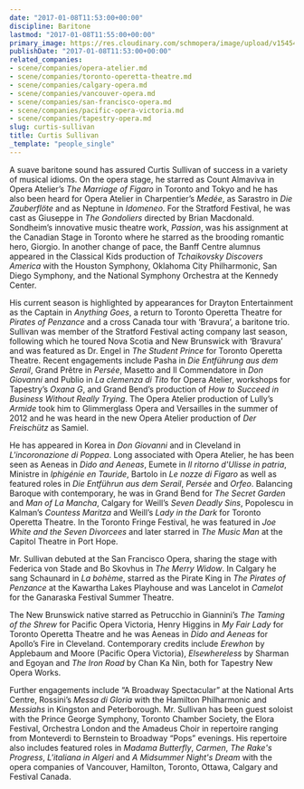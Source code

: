 ```yaml
---
date: "2017-01-08T11:53:00+00:00"
discipline: Baritone
lastmod: "2017-01-08T11:55:00+00:00"
primary_image: https://res.cloudinary.com/schmopera/image/upload/v1545409169/media/webhook-uploads/1483876389064/2017-01-08---Curtis-Sullivan.jpg.jpg
publishDate: "2017-01-08T11:53:00+00:00"
related_companies:
- scene/companies/opera-atelier.md
- scene/companies/toronto-operetta-theatre.md
- scene/companies/calgary-opera.md
- scene/companies/vancouver-opera.md
- scene/companies/san-francisco-opera.md
- scene/companies/pacific-opera-victoria.md
- scene/companies/tapestry-opera.md
slug: curtis-sullivan
title: Curtis Sullivan
_template: "people_single"
---
```


A suave baritone sound has assured Curtis Sullivan of success in a variety of musical idioms. On the opera stage, he starred as Count Almaviva in Opera Atelier’s *The Marriage of Figaro* in Toronto and Tokyo and he has also been heard for Opera Atelier in Charpentier’s *Medée*, as Sarastro in *Die Zauberflöte* and as Neptune in *Idomeneo*. For the Stratford Festival, he was cast as Giuseppe in *The Gondoliers* directed by Brian Macdonald. Sondheim’s innovative music theatre work, *Passion*, was his assignment at the Canadian Stage in Toronto where he starred as the brooding romantic hero, Giorgio.  In another change of pace, the Banff Centre alumnus appeared in the Classical Kids production of *Tchaikovsky Discovers America* with the Houston Symphony, Oklahoma City Philharmonic, San Diego Symphony, and the National Symphony Orchestra at the Kennedy Center. 

His current season is highlighted by appearances for Drayton Entertainment as the Captain in *Anything Goes*, a return to Toronto Operetta Theatre for *Pirates of Penzance* and a cross Canada tour with ‘Bravura’, a baritone trio.  Sullivan was member of the Stratford Festival acting company last season, following which he toured Nova Scotia and New Brunswick with ‘Bravura’ and was featured as Dr. Engel in *The Student Prince* for Toronto Operetta Theatre. Recent engagements include Pasha in *Die Entführung aus dem Serail*, Grand Prêtre in *Persée*, Masetto and Il Commendatore in *Don Giovanni* and Publio in *La clemenza di Tito* for Opera Atelier, workshops for Tapestry’s *Oxana G*, and Grand Bend’s production of *How to Succeed in Business Without Really Trying*. The Opera Atelier production of Lully’s *Armide* took him to Glimmerglass Opera and Versailles in the summer of 2012 and he was heard in the new Opera Atelier production of *Der Freischütz* as Samiel.

He has appeared in Korea in *Don Giovanni* and in Cleveland in *L'incoronazione di Poppea*. Long associated with Opera Atelier, he has been seen as Aeneas in *Dido and Aeneas*, Eumete in *Il ritorno d'Ulisse in patria*, Ministre in *Iphigénie en Tauride*, Bartolo in *Le nozze di Figaro* as well as featured roles in *Die Entführun aus dem Serail*, *Persée* and *Orfeo*. Balancing Baroque with contemporary, he was in Grand Bend for *The Secret Garden* and *Man of La Mancha*, Calgary for Weill’s *Seven Deadly Sins*, Popolescu in Kalman’s *Countess Maritza* and Weill’s *Lady in the Dark* for Toronto Operetta Theatre. In the Toronto Fringe Festival, he was featured in *Joe White and the Seven Divorcees* and later starred in *The Music Man* at the Capitol Theatre in Port Hope.

Mr. Sullivan debuted at the San Francisco Opera, sharing the stage with Federica von Stade and Bo Skovhus in *The Merry Widow*. In Calgary he sang Schaunard in *La bohème*, starred as the Pirate King in *The Pirates of Penzance* at the Kawartha Lakes Playhouse and was Lancelot in *Camelot* for the Ganaraska Festival Summer Theatre.

The New Brunswick native starred as Petrucchio in Giannini’s *The Taming of the Shrew* for Pacific Opera Victoria, Henry Higgins in *My Fair Lady* for Toronto Operetta Theatre and he was Aeneas in *Dido and Aeneas* for Apollo’s Fire in Cleveland. Contemporary credits include *Erewhon* by Applebaum and Moore (Pacific Opera Victoria), *Elsewhereless* by Sharman and Egoyan and *The Iron Road* by Chan Ka Nin, both for Tapestry New Opera Works.

Further engagements include “A Broadway Spectacular” at the National Arts Centre, Rossini’s *Messa di Gloria* with the Hamilton Philharmonic and *Messiahs* in Kingston and Peterborough. Mr. Sullivan has been guest soloist with the Prince George Symphony, Toronto Chamber Society, the Elora Festival, Orchestra London and the Amadeus Choir in repertoire ranging from Monteverdi to Bernstein to Broadway “Pops” evenings. His repertoire also includes featured roles in *Madama Butterfly*, *Carmen*, *The Rake's Progress*, *L'italiana in Algeri* and *A Midsummer Night's Dream* with the opera companies of Vancouver, Hamilton, Toronto, Ottawa, Calgary and Festival Canada.
